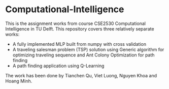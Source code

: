 # Computational-Intelligence

This is the assignment works from course CSE2530 Computational Intelligence in TU Delft. This repository covers three relatively separate works:

- A fully implemented MLP built from numpy with cross validation
- A traveling salesman problem (TSP) solution using Generic algorithm for optimizing traveling sequence and Ant Colony Optimization for path finding
- A path finding application using Q-Learning

The work has been done by Tianchen Qu, Viet Luong, Nguyen Khoa and Hoang Minh.
